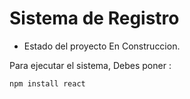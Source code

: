 
<h1> Sistema de Registro </h1>

- Estado del proyecto En Construccion.

Para ejecutar el sistema, Debes poner :

```npm install react```
